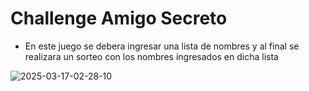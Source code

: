# Challenge Amigo Secreto

+ En este juego se debera ingresar una lista de nombres y al final se realizara un sorteo con los nombres ingresados en dicha lista

![2025-03-17-02-28-10](https://github.com/user-attachments/assets/4e3064ac-c297-47aa-990e-02856563390b)
